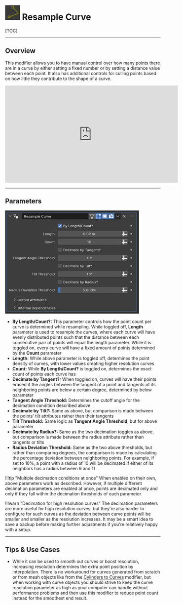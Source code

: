 # ![icon](../img/icons/resample_curves.png) Resample Curve

[TOC]

---

## Overview
This modifier allows you to have manual control over how many points there are in a curve by either setting a fixed number or by setting a distance value between each point. It also has additional controls for culling points based on how little they contribute to the shape of a curve.

<iframe width="560" height="315" src="https://www.youtube.com/embed/XsYVVG57BZ4?si=5obPYUJNX1BjyHCL" title="YouTube video player" frameborder="0" allow="accelerometer; autoplay; clipboard-write; encrypted-media; gyroscope; picture-in-picture; web-share" allowfullscreen></iframe>

---

## Parameters
![Parameters](params/resample_curves.PNG)

* **By Length/Count?:** This parameter controls how the point count per curve is determined while resampling. While toggled off, **Length** parameter is used to resample the curves, where each curve will have evenly distributed points such that the distance between each consecutive pair of points will equal the length parameter. While it is toggled on, every curve will have a fixed amount of points determined by the **Count** parameter
* **Length:** While above parameter is toggled off, determines the point density of curves, with lower values creating higher resolution curves
* **Count:** While **By Length/Count?** is toggled on, determines the exact count of points each curve has
* **Decimate by Tangent?:** When toggled on, curves will have their points erased if the angles between the tangent of a point and tangents of its neighboring points are below a certain degree, determined by below parameter
* **Tangent Angle Threshold:** Determines the cutoff angle for the decimation condition described above
* **Decimate by Tilt?:** Same as above, but comparison is made between the points' tilt attributes rather than their tangents
* **Tilt Threshold:** Same logic as **Tangent Angle Threshold**, but for above parameter
* **Decimate by Radius?:** Same as the two decimation toggles as above, but comparison is made between the radius attribute rather than tangents or tilts
* **Radius Deviation Threshold:** Same as the two above thresholds, but rather than comparing degrees, the comparison is made by calculating the percentage deviation between neighboring points. For example, if set to 10%, a point with a radius of 10 will be decimated if either of its neighbors has a radius between 9 and 11

!!!tip "Multiple decimation conditions at once"
    When enabled on their own, above parameters work as described. However, if multiple different decimation parameters are enabled at once, points are decimated only and only if they fall within the decimation thresholds of each parameter.

!!!warn "Decimation for high resolution curves"
    The decimation parameters are more useful for high resolution curves, but they're also harder to configure for such curves as the deviation between curve points will be smaller and smaller as the resolution increases. It may be a smart idea to save a backup before making further adjustments if you're relatively happy with a setup.

---

## Tips & Use Cases

* While it can be used to smooth out curves or boost resolution, increasing resolution determines the extra point position by interpolation. There is no workaround for curves generated from scratch or from mesh objects like from the [Cylinders to Curves](../curve_generation/cylinders_to_curves.md) modifier, but when working with curve objects you should strive to keep the curve resolution parameter as high as your computer can handle without performance problems and then use this modifier to reduce point count instead for the smoothest end result.